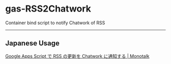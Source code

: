 # gas-RSS2Chatwork

Container bind script to notify Chatwork of RSS

-----------------------------------------
## Japanese Usage             
[Google Apps Script で RSS の更新を Chatwork に通知する | Monotalk](https://www.monotalk.xyz/blog/Notify-Chatwork-of-RSS-update-with-Google-Apps-Script./)     

